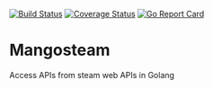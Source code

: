 [![Build Status](https://drone.io/github.com/vincentserpoul/mangosteam/status.png)](https://drone.io/github.com/vincentserpoul/mangosteam/latest) [![Coverage Status](https://coveralls.io/repos/github/vincentserpoul/mangosteam/badge.svg)](https://coveralls.io/github/vincentserpoul/mangosteam)
[![Go Report Card](https://goreportcard.com/badge/github.com/vincentserpoul/mangosteam)](https://goreportcard.com/report/github.com/vincentserpoul/mangosteam)

# Mangosteam

Access APIs from steam web APIs in Golang
